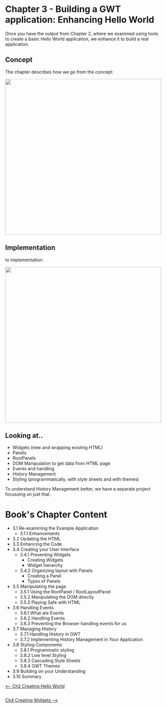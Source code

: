 # Chapter 3 - Building a GWT application: Enhancing Hello World #

Once you have the output from Chapter 2, where we examined using tools to create a basic Hello World application, we enhance it to build a real application.





## Concept ##
The chapter describes how we go from the concept:

<img src='http://gwtinaction2.googlecode.com/svn/wiki/images/ch03/Figure%203%20Mockup.png' width='500px' />

## Implementation ##
to implementation:

<img src='http://gwtinaction2.googlecode.com/svn/wiki/images/ch03/Figure%203%20Impl.png' width='500px' />

## Looking at.. ##

  * Widgets (new and wrapping existing HTML)
  * Panels
  * RootPanels
  * DOM Manipulation to get data from HTML page
  * Events and handling
  * History Management
  * Styling (programmatically, with style sheets and with themes)

To understand History Management better, we have a separate project focussing on just that.

# Book's Chapter Content #
  * 3.1	Re-examining the Example Application
    * 3.1.1 Enhancements
  * 3.2	Updating the HTML
  * 3.3	Enhancing the Code
  * 3.4	Creating your User Interface
    * 3.4.1	Presenting Widgets
      * Creating Widgets
      * Widget hierarchy
    * 3.4.2	Organizing layout with Panels
      * Creating a Panel
      * Types of Panels
  * 3.5	Manipulating the page
    * 3.5.1	Using the RootPanel / RootLayoutPanel
    * 3.5.2	Manipulating the DOM directly
    * 3.5.3	Playing Safe with HTML
  * 3.6	Handling Events
    * 3.6.1	What are Events
    * 3.6.2	Handling Events
    * 3.6.3	Preventing the Browser handling events for us
  * 3.7	Managing History
    * 3.7.1	Handling History in GWT
    * 3.7.2	Implementing History Management in Your Application
  * 3.8	Styling Components
    * 3.8.1	Programmatic styling
    * 3.8.2	Low level Styling
    * 3.8.3	Cascading Style Sheets
    * 3.8.4	GWT Themes
  * 3.9	Building on your Understanding
  * 3.10	Summary



[<-- Ch2 Creating Hello World](BasicApp.md)<pre></pre>[Ch4 Creating Widgets -->](CreatingWidgets.md)